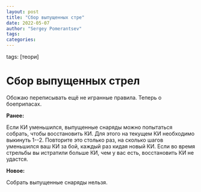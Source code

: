 ```yaml
---
layout: post
title: "Сбор выпущенных стре"
date: 2022-05-07
author: "Sergey Pomerantsev"
tags:
categories:
---
```

tags: [теори]

# Сбор выпущенных стрел

Обожаю переписывать ещё не игранные правила. Теперь о боеприпасах.

**Ранее:**

Если КИ уменьшился, выпущенные снаряды можно попытаться собрать, чтобы восстановить КИ. Для этого на текущем КИ необходимо выкинуть 1--2. Повторите это столько раз, на сколько шагов уменьшился ваш КИ за бой, каждый раз кидая новый КИ. Если во время стрельбы вы истратили больше КИ, чем у вас есть, восстановить КИ не удастся.

**Новое:**

Собрать выпущенные снаряды нельзя.
